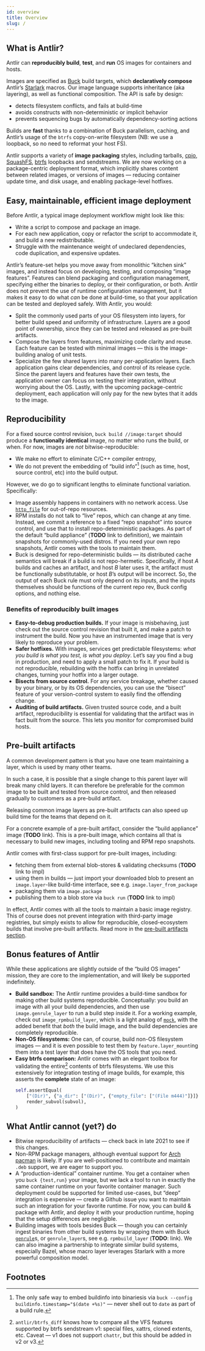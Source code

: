 ```yaml
---
id: overview
title: Overview
slug: /
---
```


## What is Antlir?

Antlir can **reproducibly build**, **test**, and **run** OS images for containers and hosts.

Images are specified as [Buck](https://buck.build/) build targets, which **declaratively compose** Antlir’s [Starlark](https://github.com/bazelbuild/starlark) macros. Our image language supports inheritance (aka layering), as well as functional composition. The API is safe by design:

- detects filesystem conflicts, and fails at build-time
- avoids constructs with non-deterministic or implicit behavior
- prevents sequencing bugs by automatically dependency-sorting actions

Builds are **fast** thanks to a combination of Buck parallelism, caching, and Antlir’s usage of the `btrfs` copy-on-write filesystem (NB: we use a loopback, so no need to reformat your host FS).

Antlir supports a variety of **image packaging** styles, including tarballs, [cpio](https://en.wikipedia.org/wiki/Cpio), [SquashFS](https://en.wikipedia.org/wiki/SquashFS), [btrfs](https://btrfs.wiki.kernel.org/index.php/Main_Page) loopbacks and sendstreams. We are now working on a package-centric deployment format, which implicitly shares content between related images, or versions of images — reducing container update time, and disk usage, and enabling package-level hotfixes.

## Easy, maintainable, efficient image deployment

Before Antlir, a typical image deployment workflow might look like this:

- Write a script to compose and package an image.
- For each new application, copy or refactor the script to accommodate it, and build a new redistributable.
- Struggle with the maintenance weight of undeclared dependencies, code duplication, and expensive updates.

Antlir’s feature-set helps you move away from monolithic “kitchen sink” images, and instead focus on developing, testing, and composing “image features”. Features can blend packaging and configuration management, specifying either the binaries to deploy, or their configuration, or both. Antlir does not prevent the use of runtime configuration management, but it makes it easy to do what _can_ be done at build-time, so that your application can be tested and deployed safely. With Antlir, you would:

- Split the commonly used parts of your OS filesystem into layers, for better build speed and uniformity of infrastructure. Layers are a good point of ownership, since they can be tested and released as pre-built artifacts.
- Compose the layers from features, maximizing code clarity and reuse. Each feature can be tested with minimal images — this is the image-building analog of unit tests.
- Specialize the few shared layers into many per-application layers. Each application gains clear dependencies, and control of its release cycle. Since the parent layers and features have their own tests, the application owner can focus on testing their integration, without worrying about the OS. Lastly, with the upcoming package-centric deployment, each application will only pay for the new bytes that it adds to the image.

## Reproducibility

For a fixed source control revision, `buck build //image:target` should produce a **functionally identical** image, no matter who runs the build, or when. For now, images are _not_ bitwise-reproducible:

- We make no effort to eliminate C/C++ compiler entropy,
- We do not prevent the embedding of “build info”[^build_info] (such as time, host, source control, etc) into the build output.

However, we do go to significant lengths to eliminate functional variation. Specifically:

- Image assembly happens in containers with no network access. Use [`http_file`](https://buck.build/rule/http_file.html) for out-of-repo resources.
- RPM installs do not talk to “live” repos, which can change at any time. Instead, we commit a reference to a fixed “repo snapshot” into source control, and use that to install repo-deterministic packages. As part of the default “build appliance” (**TODO** link to definition), we maintain snapshots for commonly-used distros. If you need your own repo snapshots, Antlir comes with the tools to maintain them.
- Buck is designed for repo-deterministic builds — its distributed cache semantics will break if a build is not repo-hermetic. Specifically, if host _A_ builds and caches an artifact, and host _B_ later uses it, the artifact must be functionally substitutable, or host _B_’s output will be incorrect. So, the output of each Buck rule must only depend on its inputs, and the inputs themselves should be functions of the current repo rev, Buck config options, and nothing else.

### Benefits of reproducibly built images

- **Easy-to-debug production builds.** If your image is misbehaving, just check out the source control revision that built it, and make a patch to instrument the build. Now you have an instrumented image that is very likely to reproduce your problem.
- **Safer hotfixes.** With images, services get predictable filesystems: _what you build is what you test, is what you deploy_. Let’s say you find a bug in production, and need to apply a small patch to fix it. If your build is not reproducible, rebuilding with the hotfix can bring in unrelated changes, turning your hotfix into a larger outage.
- **Bisects from source control.** For any service breakage, whether caused by your binary, or by its OS dependencies, you can use the “bisect” feature of your version-control system to easily find the offending change.
- **Auditing of build artifacts.** Given trusted source code, and a built artifact, reproducibility is essential for validating that the artifact was in fact built from the source. This lets you monitor for compromised build hosts.

## Pre-built artifacts

A common development pattern is that you have one team maintaining a layer, which is used by many other teams.

In such a case, it is possible that a single change to this parent layer will break many child layers. It can therefore be preferable for the common image to be built and tested from source control, and then released gradually to customers as a pre-build artifact.

Releasing common image layers as pre-built artifacts can also speed up build time for the teams that depend on it.

For a concrete example of a pre-built artifact, consider the “build appliance” image (**TODO** link). This is a pre-built image, which contains all that is necessary to build new images, including tooling and RPM repo snapshots.

Antlir comes with first-class support for pre-built images, including:

- fetching them from external blob-stores & validating checksums (**TODO** link to impl)
- using them in builds — just import your downloaded blob to present an `image.layer`-like build-time interface, see e.g. `image.layer_from_package`
- packaging them via `image.package`
- publishing them to a blob store via `buck run` (**TODO** link to impl)

In effect, Antlir comes with all the tools to maintain a basic image registry. This of course does not prevent integration with third-party image registries, but simply exists to allow for reproducible, closed-ecosystem builds that involve pre-built artifacts. Read more in the [pre-built artifacts section](concepts/pre-built-artifacts/fetched-artifacts).

## Bonus features of Antlir

While these applications are slightly outside of the “build OS images” mission, they are core to the implementation, and will likely be supported indefinitely.

- **Build sandbox:** The Antlir runtime provides a build-time sandbox for making other build systems reproducible. Conceptually: you build an image with all your build dependencies, and then use `image.genrule_layer` to run a build step inside it. For a working example, check out `image_rpmbuild_layer`, which is a light analog of [`mock`](https://github.com/rpm-software-management/mock/wiki), with the added benefit that _both_ the build image, and the build dependencies are completely reproducible.
- **Non-OS filesystems:** One can, of course, build non-OS filesystem images — and it is even possible to test them by `feature.layer_mount`ing them into a test layer that does have the OS tools that you need.
- **Easy btrfs comparison:** Antlir comes with an elegant toolbox for validating the entire[^btrfs_diff] contents of btrfs filesystems. We use this extensively for integration testing of image builds, for example, this asserts the **complete** state of an image:
  ```py
  self.assertEqual(
      ["(Dir)", {"a_dir": ["(Dir)", {"empty_file": ["(File m444)"]}]}],
      render_subvol(subvol),
  )
  ```

## What Antlir cannot (yet?) do

- Bitwise reproducibility of artifacts — check back in late 2021 to see if this changes.
- Non-RPM package managers, although eventual support for [Arch pacman](https://wiki.archlinux.org/index.php/pacman) is likely. If you are well-positioned to contribute and maintain `.deb` support, we are eager to support you.
- A “production-identical” container runtime. You get a container when you `buck {test,run}` your image, but we lack a tool to run in exactly the same container runtime on your favorite container manager. Such deployment could be supported for limited use-cases, but “deep” integration is expensive — create a Github issue you want to maintain such an integration for your favorite runtime. For now, you can build & package with Antlir, and deploy it with your production runtime, hoping that the setup differences are negligible.
- Building images with tools besides Buck — though you can certainly ingest binaries from other build systems by wrapping them with Buck [`genrule`](https://buck.build/rule/genrule.html)s, or `genrule_layer`s, see e.g. `rpmbuild_layer` (**TODO**: link). We can also imagine a partnership to integrate similar build systems, especially Bazel, whose macro layer leverages Starlark with a more powerful composition model.

## Footnotes

[^build_info]: The only safe way to embed buildinfo into binariesis via `buck --config buildinfo.timestamp="$(date +%s)"` — never shell out to `date` as part of a build rule.
[^btrfs_diff]: `antlir/btrfs_diff` knows how to compare all the VFS features supported by btrfs sendstream v1: special files, xattrs, cloned extents, etc. Caveat — v1 does not support `chattr`, but this should be added in v2 or v3.
